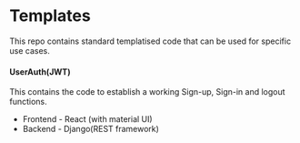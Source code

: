 # Templates

This repo contains standard templatised code that can be used for specific use cases.

#### UserAuth(JWT)

  This contains the code to establish a working Sign-up, Sign-in and logout functions.

* Frontend - React (with material UI)
* Backend - Django(REST framework)
